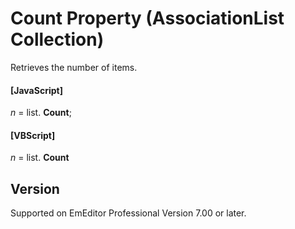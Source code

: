 # Count Property (AssociationList Collection)

Retrieves the number of items.

#### \[JavaScript\]

_n_ = list. **Count**;

#### \[VBScript\]

_n_ = list. **Count**

## Version

Supported on EmEditor Professional Version 7.00 or later.
